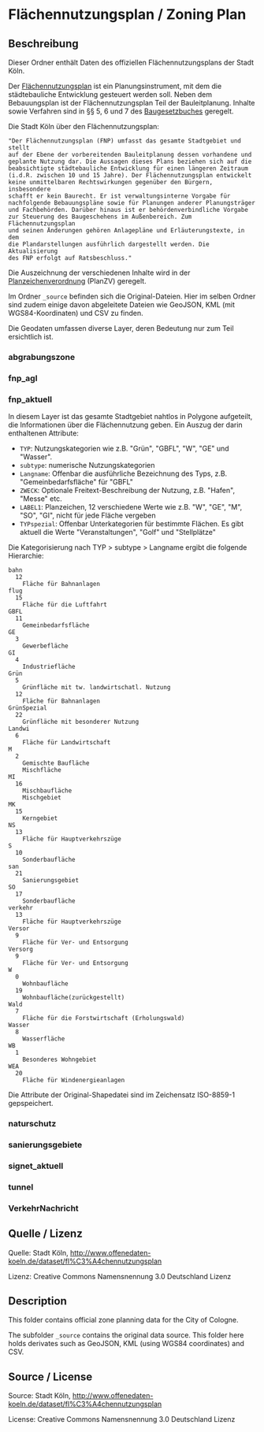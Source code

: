 Flächennutzungsplan / Zoning Plan
=================================

## Beschreibung

Dieser Ordner enthält Daten des offiziellen Flächennutzungsplans der Stadt Köln.

Der [Flächennutzungsplan](http://de.wikipedia.org/wiki/Fl%C3%A4chennutzungsplan) ist ein Planungsinstrument, mit dem die städtebauliche Entwicklung gesteuert werden soll. Neben dem Bebauungsplan ist der Flächennutzungsplan Teil der Bauleitplanung. Inhalte sowie Verfahren sind in §§ 5, 6 und 7 des [Baugesetzbuches](https://github.com/bundestag/gesetze/blob/master/b/bbaug/index.md) geregelt.

Die Stadt Köln über den Flächennutzungsplan:

	"Der Flächennutzungsplan (FNP) umfasst das gesamte Stadtgebiet und stellt
	auf der Ebene der vorbereitenden Bauleitplanung dessen vorhandene und
	geplante Nutzung dar. Die Aussagen dieses Plans beziehen sich auf die
	beabsichtigte städtebauliche Entwicklung für einen längeren Zeitraum
	(i.d.R. zwischen 10 und 15 Jahre). Der Flächennutzungsplan entwickelt
	keine unmittelbaren Rechtswirkungen gegenüber den Bürgern, insbesondere
	schafft er kein Baurecht. Er ist verwaltungsinterne Vorgabe für
	nachfolgende Bebauungspläne sowie für Planungen anderer Planungsträger
	und Fachbehörden. Darüber hinaus ist er behördenverbindliche Vorgabe
	zur Steuerung des Baugeschehens im Außenbereich. Zum Flächennutzungsplan
	und seinen Änderungen gehören Anlagepläne und Erläuterungstexte, in dem
	die Plandarstellungen ausführlich dargestellt werden. Die Aktualisierung
	des FNP erfolgt auf Ratsbeschluss."

Die Auszeichnung der verschiedenen Inhalte wird in der [Planzeichenverordnung](http://www.dr-frank-schroeter.de/planzv.htm#Anlage) (PlanZV) geregelt.

Im Ordner `_source` befinden sich die Original-Dateien. Hier im selben Ordner sind zudem einige davon abgeleitete Dateien wie GeoJSON, KML (mit WGS84-Koordinaten) und CSV zu finden.

Die Geodaten umfassen diverse Layer, deren Bedeutung nur zum Teil ersichtlich ist.

### abgrabungszone

### fnp_agl

### fnp_aktuell

In diesem Layer ist das gesamte Stadtgebiet nahtlos in Polygone aufgeteilt, die Informationen über die Flächennutzung geben. Ein Auszug der darin enthaltenen Attribute:

* `TYP`: Nutzungskategorien wie z.B. "Grün", "GBFL", "W", "GE" und "Wasser".
* `subtype`: numerische Nutzungskategorien
* `Langname`: Offenbar die ausführliche Bezeichnung des Typs, z.B. "Gemeinbedarfsfläche" für "GBFL"
* `ZWECK`: Optionale Freitext-Beschreibung der Nutzung, z.B. "Hafen", "Messe" etc.
* `LABEL1`: Planzeichen, 12 verschiedene Werte wie z.B. "W", "GE", "M", "SO", "GI", nicht für jede Fläche vergeben
* `TYPspezial`: Offenbar Unterkategorien für bestimmte Flächen. Es gibt aktuell die Werte "Veranstaltungen", "Golf" und "Stellplätze"

Die Kategorisierung nach TYP > subtype > Langname ergibt die folgende Hierarchie:

    bahn
      12
        Fläche für Bahnanlagen
    flug
      15
        Fläche für die Luftfahrt
    GBFL
      11
        Gemeinbedarfsfläche
    GE
      3
        Gewerbefläche
    GI
      4
        Industriefläche
    Grün
      5
        Grünfläche mit tw. landwirtschatl. Nutzung
      12
        Fläche für Bahnanlagen
    GrünSpezial
      22
        Grünfläche mit besonderer Nutzung
    Landwi
      6
        Fläche für Landwirtschaft
    M
      2
        Gemischte Baufläche
        Mischfläche
    MI
      16
        Mischbaufläche
        Mischgebiet
    MK
      15
        Kerngebiet
    NS
      13
        Fläche für Hauptverkehrszüge
    S
      10
        Sonderbaufläche
    san
      21
        Sanierungsgebiet
    SO
      17
        Sonderbaufläche
    verkehr
      13
        Fläche für Hauptverkehrszüge
    Versor
      9
        Fläche für Ver- und Entsorgung
    Versorg
      9
        Fläche für Ver- und Entsorgung
    W
      0
        Wohnbaufläche
      19
        Wohnbaufläche(zurückgestellt)
    Wald
      7
        Fläche für die Forstwirtschaft (Erholungswald)
    Wasser
      8
        Wasserfläche
    WB
      1
        Besonderes Wohngebiet
    WEA
      20
        Fläche für Windenergieanlagen


Die Attribute der Original-Shapedatei sind im Zeichensatz ISO-8859-1 gepspeichert.

### naturschutz

### sanierungsgebiete

### signet_aktuell

### tunnel

### VerkehrNachricht


## Quelle / Lizenz

Quelle: Stadt Köln, http://www.offenedaten-koeln.de/dataset/fl%C3%A4chennutzungsplan

Lizenz: Creative Commons Namensnennung 3.0 Deutschland Lizenz

## Description

This folder contains official zone planning data for the City of Cologne.

The subfolder `_source` contains the original data source. This folder here holds derivates such as GeoJSON, KML (using WGS84 coordinates) and CSV.

## Source / License

Source: Stadt Köln, http://www.offenedaten-koeln.de/dataset/fl%C3%A4chennutzungsplan

License: Creative Commons Namensnennung 3.0 Deutschland Lizenz